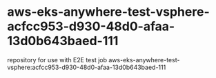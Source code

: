 # aws-eks-anywhere-test-vsphere-acfcc953-d930-48d0-afaa-13d0b643baed-111
repository for use with E2E test job aws-eks-anywhere-test-vsphere:acfcc953-d930-48d0-afaa-13d0b643baed-111
